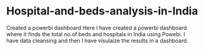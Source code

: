 # Hospital-and-beds-analysis-in-India
Created a powerbi dashboard 
Here I have created a powerbi dashboard where it finds the total no.of beds and hospitals in India using Powebi.
I have data cleansing and then I have visulaize the results in a dashboard.
